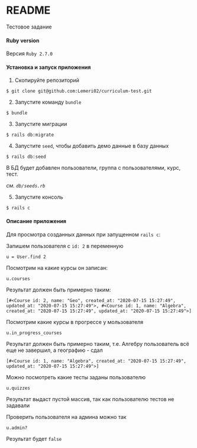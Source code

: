# README

Тестовое задание

#### Ruby version

Версия `Ruby 2.7.0`

#### Установка и запуск приложения

1. Скопируйте репозиторий

```
$ git clone git@github.com:Lemeri02/curriculum-test.git
```

2. Запустите команду `bundle`
```
$ bundle
```
3. Запустите миграции
```
$ rails db:migrate
```

4. Запустите `seed`, чтобы добавить демо данные в базу данных
```
$ rails db:seed
```

В БД будет добавлен пользователи, группа с пользователями, курс, тест.

_см. `db/seeds.rb`_

5. Запустите консоль
```
$ rails c
```

#### Описание приложения

Для просмотра созданных данных при запущенном `rails c`:

Запишем пользователя c `id: 2` в переменную
```
u = User.find 2
```

Посмотрим на какие курсы он записан:

```
u.courses
```
Результат должен быть примерно таким:
```
[#<Course id: 2, name: "Geo", created_at: "2020-07-15 15:27:49", updated_at: "2020-07-15 15:27:49">, #<Course id: 1, name: "Algebra", created_at: "2020-07-15 15:27:49", updated_at: "2020-07-15 15:27:49">]
```

Посмотрим какие курсы в прогрессе у мользователя

```
u.in_progress_courses
```

Результат должен быть примерно таким, т.е. Алгебру пользователь всё еще не завершил, а географию - сдал
```
[#<Course id: 1, name: "Algebra", created_at: "2020-07-15 15:27:49", updated_at: "2020-07-15 15:27:49">]
```

Можно посмотреть какие тесты заданы пользователю
```
u.quizzes
```
Результат выдаст пустой массив, так как пользователю тестов не задавали

Проверить пользователя на админа можно так
```
u.admin?
```
Результат будет `false`
